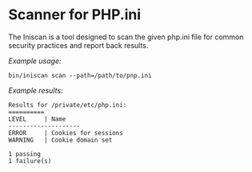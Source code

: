 Scanner for PHP.ini
===========================

The Iniscan is a tool designed to scan the given php.ini file for common security practices
and report back results.

*Example usage:*

`bin/iniscan scan --path=/path/to/pnp.ini`

*Example results:*

```
Results for /private/etc/php.ini:
==========
LEVEL     | Name
--------------------
ERROR     | Cookies for sessions
WARNING   | Cookie domain set

1 passing
1 failure(s)
```